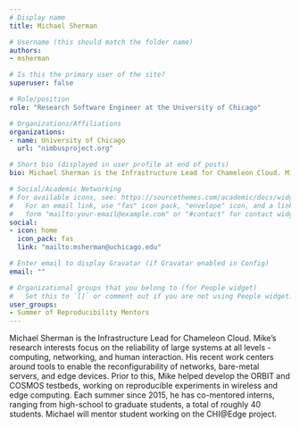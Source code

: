 ```yaml
---
# Display name
title: Michael Sherman

# Username (this should match the folder name)
authors:
- msherman

# Is this the primary user of the site?
superuser: false

# Role/position
role: "Research Software Engineer at the University of Chicago"

# Organizations/Affiliations
organizations:
- name: University of Chicago
  url: "nimbusproject.org"

# Short bio (displayed in user profile at end of posts)
bio: Michael Sherman is the Infrastructure Lead for Chameleon Cloud. Mike’s research interests focus on the reliability of large systems at all levels - computing, networking, and human interaction.

# Social/Academic Networking
# For available icons, see: https://sourcethemes.com/academic/docs/widgets/#icons
#   For an email link, use "fas" icon pack, "envelope" icon, and a link in the
#   form "mailto:your-email@example.com" or "#contact" for contact widget.
social:
- icon: home
  icon_pack: fas
  link: "mailto:msherman@uchicago.edu"

# Enter email to display Gravatar (if Gravatar enabled in Config)
email: ""

# Organizational groups that you belong to (for People widget)
#   Set this to `[]` or comment out if you are not using People widget.
user_groups:
- Summer of Reproducibility Mentors
---
```

Michael Sherman is the Infrastructure Lead for Chameleon Cloud. Mike’s research
interests focus on the reliability of large systems at all levels - computing,
networking, and human interaction. His recent work centers around tools to
enable the reconfigurability of networks, bare-metal servers, and edge devices.
Prior to this, Mike helped develop the ORBIT and COSMOS testbeds, working on
reproducible experiments in wireless and edge computing. Each summer since
2015, he has co-mentored interns, ranging from high-school to graduate
students, a total of roughly 40 students. Michael will mentor student working
on the CHI@Edge project.
